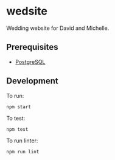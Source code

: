 # wedsite

Wedding website for David and Michelle.

## Prerequisites

- [PostgreSQL](https://www.postgresql.org/)

## Development
To run:

    npm start

To test:

    npm test

To run linter:

    npm run lint
